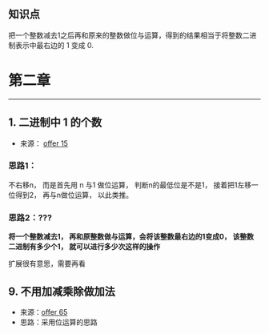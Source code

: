 
## 知识点

把一个整数减去1之后再和原来的整数做位与运算，得到的结果相当于将整数二进制表示中最右边的 1 变成 0. 

# 第二章
---

## 1. 二进制中 1 的个数

- 来源： [offer 15](<https://www.nowcoder.com/practice/8ee967e43c2c4ec193b040ea7fbb10b8?tpId=13&tqId=11164&tPage=1&rp=1&ru=/ta/coding-interviews&qru=/ta/coding-interviews/question-ranking>)

### 思路1：

不右移n， 而是首先用 n 与1 做位运算， 判断n的最低位是不是1， 接着把1左移一位得到2， 再与n做位运算， 以此类推。

### 思路2：???

**将一个整数减去1， 再和原整数做与运算，会将该整数最右边的1变成0， 该整数二进制有多少个1， 就可以进行多少次这样的操作**

扩展很有意思，需要再看

## 9. 不用加减乘除做加法

- 来源：[offer 65](<https://www.nowcoder.com/practice/59ac416b4b944300b617d4f7f111b215?tpId=13&tqId=11201&tPage=1&rp=1&ru=/ta/coding-interviews&qru=/ta/coding-interviews/question-ranking>)
- 思路：采用位运算的思路